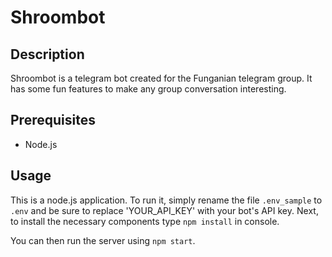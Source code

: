 # Shroombot

## Description

Shroombot is a telegram bot created for the Funganian telegram group. It has some fun features to make any group conversation interesting.

## Prerequisites

* Node.js

## Usage

This is a node.js application. To run it, simply rename the file `.env_sample` to `.env` and be sure to replace 'YOUR_API_KEY' with your bot's API key.
Next, to install the necessary components type `npm install` in console.

You can then run the server using `npm start`.